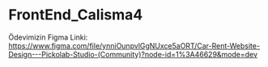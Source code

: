 # FrontEnd_Calisma4

Ödevimizin Figma Linki: https://www.figma.com/file/ynniOunpvlGgNUxce5aORT/Car-Rent-Website-Design---Pickolab-Studio-(Community)?node-id=1%3A46629&mode=dev 
